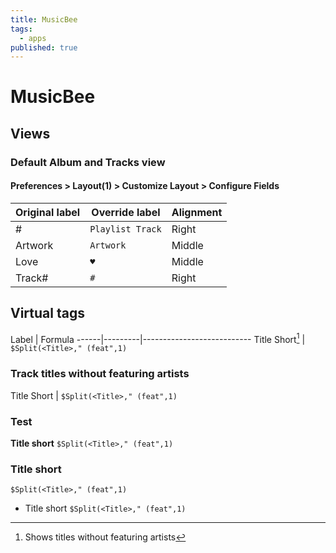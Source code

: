 ```yaml
---
title: MusicBee
tags:
  - apps
published: true
---
```


# MusicBee

## Views

### Default Album and Tracks view

#### Preferences > Layout(1) > Customize Layout > Configure Fields

Original label | Override label   | Alignment
---------------|------------------|----------
#              | `Playlist Track` | Right
Artwork        | `Artwork`        | Middle
Love           | `♥`              | Middle
Track#         | ` # `            | Right


## Virtual tags

Label | Formula 
------|---------|---------------------------
Title Short[^1] | `$Split(<Title>," (feat",1)` 


[^1]: Shows titles without featuring artists


### Track titles without featuring artists

Title Short | `$Split(<Title>," (feat",1)` 


### Test

**Title short**
`$Split(<Title>," (feat",1)` 
 
 
### Title short
 `$Split(<Title>," (feat",1)` 





* Title short
	`$Split(<Title>," (feat",1)` 
    

